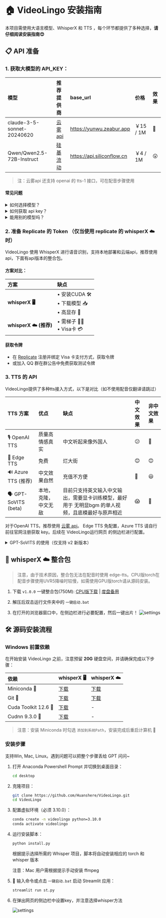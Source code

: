 # 🏠 VideoLingo 安装指南

本项目需使用大语言模型、WhisperX 和 TTS ，每个环节都提供了多种选择，**请仔细阅读安装指南😊**

## 📋 API 准备

### 1. **获取大模型的 API_KEY**：

| 模型 | 推荐提供商 | base_url | 价格 | 效果 |
|:-----|:---------|:---------|:-----|:---------|
| claude-3-5-sonnet-20240620 | [云雾 api](https://yunwu.zeabur.app/register?aff=TXMB) | https://yunwu.zeabur.app | ￥15 / 1M | 🤩 |
| Qwen/Qwen2.5-72B-Instruct | [硅基流动](https://cloud.siliconflow.cn/i/ttKDEsxE) | https://api.siliconflow.cn | ￥4 / 1M | 😲 |
> 注：云雾api 还支持 openai 的 tts-1 接口，可在配音步骤使用

#### 常见问题

<details>
<summary>如何选择模型？</summary>

- 🚀 默认使用Qwen2.5, 1h 视频翻译花费约 ￥3。
- 🌟 Claude 3.5 效果更好，翻译的连贯性非常好，且没有 ai 味，但价格更贵。
</details>

<details>
<summary>如何获取 api key？</summary>

1. 点击上面 推荐提供商 的链接
2. 注册账户并充值
3. 在 api key 页面新建一个即可
</details>

<details>
<summary>能用别的模型吗？</summary>

- ✅ 支持 OAI-Like 的 API 接口，需要自行在 streamlit 侧边栏更换。
- ⚠️ 但其余模型遵循指令要求能力弱，非常容易在翻译过程报错，强烈不推荐。
</details>

### 2. **准备 Replicate 的 Token** （仅当使用 replicate 的 whisperX ☁️ 时）

VideoLingo 使用 WhisperX 进行语音识别，支持本地部署和云端api，推荐使用api，下面有api版本的整合包。
#### 方案对比：
| 方案 | 缺点 |
|:-----|:-----|
| **whisperX 🖥️** | • 安装CUDA 🛠️<br>• 下载模型 📥<br>• 高显存 💾 |
| **whisperX ☁️ (推荐)** | • 需梯子 🕵️‍♂️<br>• Visa卡 💳 |

#### 获取令牌
   - 在 [Replicate](https://replicate.com/account/api-tokens) 注册并绑定 Visa 卡支付方式，获取令牌
   - 或加入 QQ 群在群公告中免费获取测试令牌

### 3. **TTS 的 API**
VideoLingo提供了多种tts接入方式，以下是对比（如不使用配音仅翻译请跳过）

| TTS 方案 | 优点 | 缺点 | 中文效果 | 非中文效果 |
|:---------|:-----|:-----|:---------|:-----------|
| 🎙️ OpenAI TTS | 质量高情感真实 | 中文听起来像外国人 | 😕 | 🤩 |
| 🎤 Edge TTS | 免费 | 烂大街 | 😊 | 😊 |
| 🔊 Azure TTS (推荐) | 中文效果自然 | 充值不方便 | 🤩 | 😃 |
| 🗣️ GPT-SoVITS (beta) | 本地，克隆，中文无敌 | 目前只支持英文输入中文输出，需要显卡训练模型，最好用于 无明显bgm 的单人视频，且底模最好与原声相近 | 😱 | 🚫 |

对于OpenAI TTS，推荐使用 [云雾 api](https://yunwu.zeabur.app/register?aff=TXMB)。
Edge TTS 免配置，Azure TTS 请自行前往官网注册获取 key。后续在 VideoLingo运行网页 的侧边栏进行配置。

<details>
<summary>GPT-SoVITS 的使用（仅支持 v2 新版本）</summary>

1. 请前往 [官方的语雀文档](https://www.yuque.com/baicaigongchang1145haoyuangong/ib3g1e/dkxgpiy9zb96hob4#KTvnO) 查看配置要求并下载整合包。

2. 将 `GPT-SoVITS-v2-xxx` 放置在与 `VideoLingo` 同级目录下。

3. 选择以下任一方式配置模型：

   a. 使用自训练模型：
   - 将 `GPT-SoVITS-v2-xxx\GPT_SoVITS\configs` 下的 `tts_infer.yaml` 复制并重命名为 `你喜欢的角色名.yaml`。
   - 在 VideoLingo 网页的侧边栏中，将 `GPT-SoVITS 角色` 配置为 `你喜欢的角色名`。

   b. 使用预训练模型：
   - 从 [这里下载](https://vip.123pan.cn/1817874751/8117662) 我的模型，解压后覆盖到 `GPT-SoVITS-v2-xxx`。
   - 在 `GPT-SoVITS 角色` 配置为 `Huanyuv2`。

   c. 使用其他训练好的模型：
   - 将模型文件分别放在 `GPT_weights_v2` 和 `SoVITS_weights_v2` 下。
   - 参考方法 a，重命名并修改 `tts_infer.yaml` 中的路径指向你的两个模型。

配置完成后，VideoLingo 在配音步骤时会自动在弹出的命令行中打开 GPT-SoVITS 的推理 API 端口。配音完成后可手动关闭。
</details>


## 🚀 whisperX ☁️ 整合包
> 注意，由于技术原因，整合包无法在配音时使用 edge-tts。CPU版torch在配音步骤使用UVR5降噪时较慢，如需使用GPU版torch请从源码安装。

1. 下载 `v1.0.0` 一键整合包(750M): [CPU版下载](https://vip.123pan.cn/1817874751/8117948) | [度盘备用](https://pan.baidu.com/s/1H_3PthZ3R3NsjS0vrymimg?pwd=ra64)

2. 解压后双击运行文件夹中的 `一键启动.bat`

3. 在打开的浏览器窗口中，在侧边栏进行必要配置，然后一键出片！
  ![settings](https://github.com/user-attachments/assets/3d99cf63-ab89-404c-ae61-5a8a3b27d840)

## 🛠️ 源码安装流程

### Windows 前置依赖

在开始安装 VideoLingo 之前，注意预留 **20G** 硬盘空间，并请确保完成以下步骤：

| 依赖 | whisperX 🖥️ | whisperX ☁️ |
|:-----|:-------------------|:----------------|
| Miniconda 🐍 | [下载](https://docs.conda.io/en/latest/miniconda.html) | [下载](https://docs.conda.io/en/latest/miniconda.html) |
| Git 🌿 | [下载](https://git-scm.com/download/win) | [下载](https://git-scm.com/download/win) |
| Cuda Toolkit 12.6 🚀 | [下载](https://developer.download.nvidia.com/compute/cuda/12.6.0/local_installers/cuda_12.6.0_560.76_windows.exe) | - |
| Cudnn 9.3.0 🧠 | [下载](https://developer.download.nvidia.com/compute/cudnn/9.3.0/local_installers/cudnn_9.3.0_windows.exe) | - |

> 注意：安装 Miniconda 时勾选 `添加到系统Path`，安装完成后重启计算机 🔄

### 安装步骤


支持Win, Mac, Linux。遇到问题可以把整个步骤丢给 GPT 问问~
1. 打开 Anaconda Powershell Prompt 并切换到桌面目录：
   ```bash
   cd desktop
   ```

2. 克隆项目：
   ```bash
   git clone https://github.com/Huanshere/VideoLingo.git
   cd VideoLingo
   ```

3. 配置虚拟环境（必须 3.10.0）：
   ```bash
   conda create -n videolingo python=3.10.0
   conda activate videolingo
   ```

4. 运行安装脚本：
   ```bash
   python install.py
   ```
   根据提示选择所需的 Whisper 项目，脚本将自动安装相应的 torch 和 whisper 版本

   注意：Mac 用户需根据提示手动安装 ffmpeg

5. 🎉 输入命令或点击 `一键启动.bat` 启动 Streamlit 应用：
   ```bash
   streamlit run st.py
   ```

6. 在弹出网页的侧边栏中设置key，并注意选择whisper方法

   ![settings](https://github.com/user-attachments/assets/3d99cf63-ab89-404c-ae61-5a8a3b27d840)